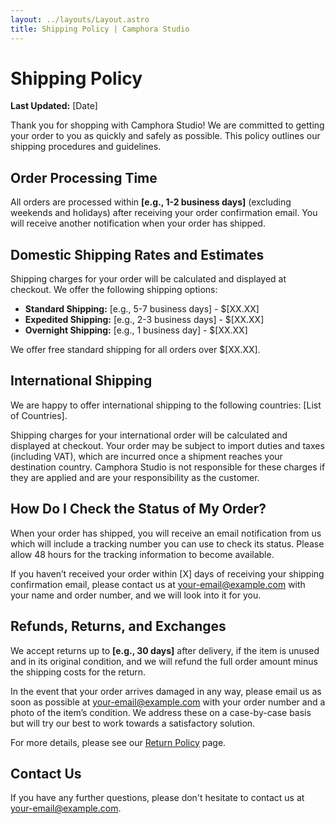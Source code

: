 ```yaml
---
layout: ../layouts/Layout.astro
title: Shipping Policy | Camphora Studio
---
```


# Shipping Policy

**Last Updated:** [Date]

Thank you for shopping with Camphora Studio! We are committed to getting your order to you as quickly and safely as possible. This policy outlines our shipping procedures and guidelines.

## Order Processing Time

All orders are processed within **[e.g., 1-2 business days]** (excluding weekends and holidays) after receiving your order confirmation email. You will receive another notification when your order has shipped.

## Domestic Shipping Rates and Estimates

Shipping charges for your order will be calculated and displayed at checkout. We offer the following shipping options:

-   **Standard Shipping:** [e.g., 5-7 business days] - $[XX.XX]
-   **Expedited Shipping:** [e.g., 2-3 business days] - $[XX.XX]
-   **Overnight Shipping:** [e.g., 1 business day] - $[XX.XX]

We offer free standard shipping for all orders over $[XX.XX].

## International Shipping

We are happy to offer international shipping to the following countries: [List of Countries].

Shipping charges for your international order will be calculated and displayed at checkout. Your order may be subject to import duties and taxes (including VAT), which are incurred once a shipment reaches your destination country. Camphora Studio is not responsible for these charges if they are applied and are your responsibility as the customer.

## How Do I Check the Status of My Order?

When your order has shipped, you will receive an email notification from us which will include a tracking number you can use to check its status. Please allow 48 hours for the tracking information to become available.

If you haven’t received your order within [X] days of receiving your shipping confirmation email, please contact us at [your-email@example.com](mailto:[your-email@example.com]) with your name and order number, and we will look into it for you.

## Refunds, Returns, and Exchanges

We accept returns up to **[e.g., 30 days]** after delivery, if the item is unused and in its original condition, and we will refund the full order amount minus the shipping costs for the return.

In the event that your order arrives damaged in any way, please email us as soon as possible at [your-email@example.com](mailto:[your-email@example.com]) with your order number and a photo of the item’s condition. We address these on a case-by-case basis but will try our best to work towards a satisfactory solution.

For more details, please see our [Return Policy](/return-policy) page.

## Contact Us

If you have any further questions, please don't hesitate to contact us at [your-email@example.com](mailto:[your-email@example.com]).